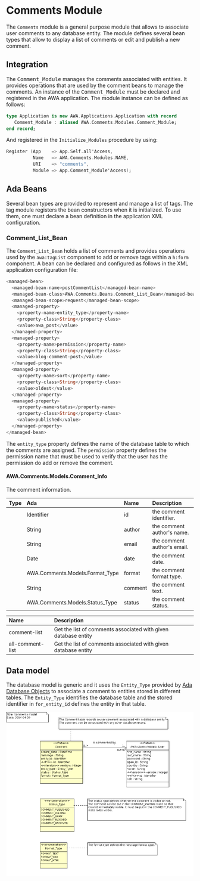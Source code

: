# Comments Module
The `Comments` module is a general purpose module that allows to associate user comments
to any database entity.  The module defines several bean types that allow to display a list
of comments or edit and publish a new comment.

## Integration
The <tt>Comment_Module</tt> manages the comments associated with entities.  It provides
operations that are used by the comment beans to manage the comments.
An instance of the <tt>Comment_Module</tt> must be declared and registered in the
AWA application.  The module instance can be defined as follows:

```Ada
type Application is new AWA.Applications.Application with record
   Comment_Module : aliased AWA.Comments.Modules.Comment_Module;
end record;
```

And registered in the `Initialize_Modules` procedure by using:

```Ada
Register (App    => App.Self.all'Access,
          Name   => AWA.Comments.Modules.NAME,
          URI    => "comments",
          Module => App.Comment_Module'Access);
```

## Ada Beans
Several bean types are provided to represent and manage a list of tags.
The tag module registers the bean constructors when it is initialized.
To use them, one must declare a bean definition in the application XML configuration.

### Comment_List_Bean
The `Comment_List_Bean` holds a list of comments and provides operations used by the
`awa:tagList` component to add or remove tags within a `h:form` component.
A bean can be declared and configured as follows in the XML application configuration file:

```Ada
<managed-bean>
  <managed-bean-name>postCommentList</managed-bean-name>
  <managed-bean-class>AWA.Comments.Beans.Comment_List_Bean</managed-bean-class>
  <managed-bean-scope>request</managed-bean-scope>
  <managed-property>
    <property-name>entity_type</property-name>
    <property-class>String</property-class>
    <value>awa_post</value>
  </managed-property>
  <managed-property>
    <property-name>permission</property-name>
    <property-class>String</property-class>
    <value>blog-comment-post</value>
  </managed-property>
  <managed-property>
    <property-name>sort</property-name>
    <property-class>String</property-class>
    <value>oldest</value>
  </managed-property>
  <managed-property>
    <property-name>status</property-name>
    <property-class>String</property-class>
    <value>published</value>
  </managed-property>
</managed-bean>
```

The `entity_type` property defines the name of the database table to which the comments
are assigned.  The `permission` property defines the permission name that must be used
to verify that the user has the permission do add or remove the comment.



#### AWA.Comments.Models.Comment_Info

The comment information.

| Type     | Ada      | Name       | Description                                             |
|:---------|:---------|:-----------|:--------------------------------------------------------|
||Identifier|id|the comment identifier.|
||String|author|the comment author's name.|
||String|email|the comment author's email.|
||Date|date|the comment date.|
||AWA.Comments.Models.Format_Type|format|the comment format type.|
||String|comment|the comment text.|
||AWA.Comments.Models.Status_Type|status|the comment status.|





| Name              | Description                                                           |
|:------------------|:----------------------------------------------------------------------|
|comment-list|Get the list of comments associated with given database entity|
|all-comment-list|Get the list of comments associated with given database entity|



## Data model
The database model is generic and it uses the `Entity_Type` provided by
[Ada Database Objects](https://github.com/stcarrez/ada-ado) to associate a comment to entities stored in
different tables.  The `Entity_Type` identifies the database table and the stored
identifier in `for_entity_id` defines the entity in that table.

![](images/awa_comments_model.png)


